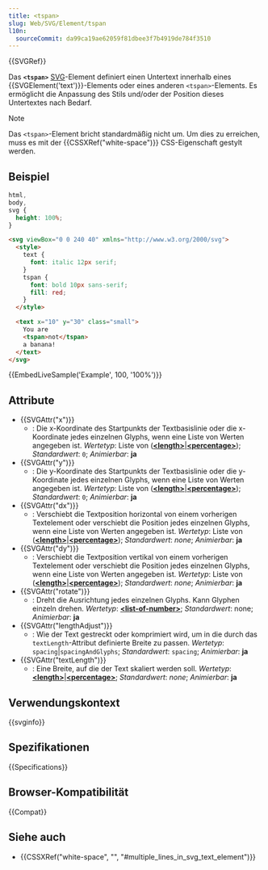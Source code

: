 ```yaml
---
title: <tspan>
slug: Web/SVG/Element/tspan
l10n:
  sourceCommit: da99ca19ae62059f81dbee3f7b4919de784f3510
---
```


{{SVGRef}}

Das **`<tspan>`** [SVG](/de/docs/Web/SVG)-Element definiert einen Untertext innerhalb eines {{SVGElement('text')}}-Elements oder eines anderen `<tspan>`-Elements. Es ermöglicht die Anpassung des Stils und/oder der Position dieses Untertextes nach Bedarf.

> [!NOTE]
> Das `<tspan>`-Element bricht standardmäßig nicht um. Um dies zu erreichen, muss es mit der {{CSSXRef("white-space")}} CSS-Eigenschaft gestylt werden.

## Beispiel

```css hidden
html,
body,
svg {
  height: 100%;
}
```

```html
<svg viewBox="0 0 240 40" xmlns="http://www.w3.org/2000/svg">
  <style>
    text {
      font: italic 12px serif;
    }
    tspan {
      font: bold 10px sans-serif;
      fill: red;
    }
  </style>

  <text x="10" y="30" class="small">
    You are
    <tspan>not</tspan>
    a banana!
  </text>
</svg>
```

{{EmbedLiveSample('Example', 100, '100%')}}

## Attribute

- {{SVGAttr("x")}}
  - : Die x-Koordinate des Startpunkts der Textbasislinie oder die x-Koordinate jedes einzelnen Glyphs, wenn eine Liste von Werten angegeben ist.
    _Wertetyp_: Liste von ([**\<length>**](/de/docs/Web/SVG/Content_type#length)|[**\<percentage>**](/de/docs/Web/SVG/Content_type#percentage)); _Standardwert_: `0`; _Animierbar_: **ja**
- {{SVGAttr("y")}}
  - : Die y-Koordinate des Startpunkts der Textbasislinie oder die y-Koordinate jedes einzelnen Glyphs, wenn eine Liste von Werten angegeben ist.
    _Wertetyp_: Liste von ([**\<length>**](/de/docs/Web/SVG/Content_type#length)|[**\<percentage>**](/de/docs/Web/SVG/Content_type#percentage)); _Standardwert_: `0`; _Animierbar_: **ja**
- {{SVGAttr("dx")}}
  - : Verschiebt die Textposition horizontal von einem vorherigen Textelement oder verschiebt die Position jedes einzelnen Glyphs, wenn eine Liste von Werten angegeben ist.
    _Wertetyp_: Liste von ([**\<length>**](/de/docs/Web/SVG/Content_type#length)|[**\<percentage>**](/de/docs/Web/SVG/Content_type#percentage)); _Standardwert_: _none_; _Animierbar_: **ja**
- {{SVGAttr("dy")}}
  - : Verschiebt die Textposition vertikal von einem vorherigen Textelement oder verschiebt die Position jedes einzelnen Glyphs, wenn eine Liste von Werten angegeben ist.
    _Wertetyp_: Liste von ([**\<length>**](/de/docs/Web/SVG/Content_type#length)|[**\<percentage>**](/de/docs/Web/SVG/Content_type#percentage)); _Standardwert_: _none_; _Animierbar_: **ja**
- {{SVGAttr("rotate")}}
  - : Dreht die Ausrichtung jedes einzelnen Glyphs. Kann Glyphen einzeln drehen.
    _Wertetyp_: [**\<list-of-number>**](/de/docs/Web/SVG/Content_type#list-of-ts); _Standardwert_: none; _Animierbar_: **ja**
- {{SVGAttr("lengthAdjust")}}
  - : Wie der Text gestreckt oder komprimiert wird, um in die durch das `textLength`-Attribut definierte Breite zu passen.
    _Wertetyp_: `spacing`|`spacingAndGlyphs`; _Standardwert_: `spacing`; _Animierbar_: **ja**
- {{SVGAttr("textLength")}}
  - : Eine Breite, auf die der Text skaliert werden soll.
    _Wertetyp_: [**\<length>**](/de/docs/Web/SVG/Content_type#length)|[**\<percentage>**](/de/docs/Web/SVG/Content_type#percentage); _Standardwert_: _none_; _Animierbar_: **ja**

## Verwendungskontext

{{svginfo}}

## Spezifikationen

{{Specifications}}

## Browser-Kompatibilität

{{Compat}}

## Siehe auch

- {{CSSXRef("white-space", "", "#multiple_lines_in_svg_text_element")}}
